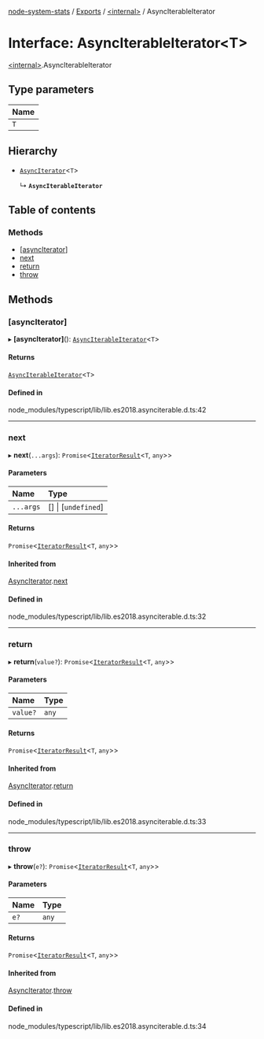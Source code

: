 [node-system-stats](../README.md) / [Exports](../modules.md) / [\<internal\>](../modules/internal_.md) / AsyncIterableIterator

# Interface: AsyncIterableIterator\<T\>

[\<internal\>](../modules/internal_.md).AsyncIterableIterator

## Type parameters

| Name |
| :------ |
| `T` |

## Hierarchy

- [`AsyncIterator`](internal_.AsyncIterator.md)\<`T`\>

  ↳ **`AsyncIterableIterator`**

## Table of contents

### Methods

- [[asyncIterator]](internal_.AsyncIterableIterator.md#[asynciterator])
- [next](internal_.AsyncIterableIterator.md#next)
- [return](internal_.AsyncIterableIterator.md#return)
- [throw](internal_.AsyncIterableIterator.md#throw)

## Methods

### [asyncIterator]

▸ **[asyncIterator]**(): [`AsyncIterableIterator`](internal_.AsyncIterableIterator.md)\<`T`\>

#### Returns

[`AsyncIterableIterator`](internal_.AsyncIterableIterator.md)\<`T`\>

#### Defined in

node_modules/typescript/lib/lib.es2018.asynciterable.d.ts:42

___

### next

▸ **next**(`...args`): `Promise`\<[`IteratorResult`](../modules/internal_.md#iteratorresult)\<`T`, `any`\>\>

#### Parameters

| Name | Type |
| :------ | :------ |
| `...args` | [] \| [`undefined`] |

#### Returns

`Promise`\<[`IteratorResult`](../modules/internal_.md#iteratorresult)\<`T`, `any`\>\>

#### Inherited from

[AsyncIterator](internal_.AsyncIterator.md).[next](internal_.AsyncIterator.md#next)

#### Defined in

node_modules/typescript/lib/lib.es2018.asynciterable.d.ts:32

___

### return

▸ **return**(`value?`): `Promise`\<[`IteratorResult`](../modules/internal_.md#iteratorresult)\<`T`, `any`\>\>

#### Parameters

| Name | Type |
| :------ | :------ |
| `value?` | `any` |

#### Returns

`Promise`\<[`IteratorResult`](../modules/internal_.md#iteratorresult)\<`T`, `any`\>\>

#### Inherited from

[AsyncIterator](internal_.AsyncIterator.md).[return](internal_.AsyncIterator.md#return)

#### Defined in

node_modules/typescript/lib/lib.es2018.asynciterable.d.ts:33

___

### throw

▸ **throw**(`e?`): `Promise`\<[`IteratorResult`](../modules/internal_.md#iteratorresult)\<`T`, `any`\>\>

#### Parameters

| Name | Type |
| :------ | :------ |
| `e?` | `any` |

#### Returns

`Promise`\<[`IteratorResult`](../modules/internal_.md#iteratorresult)\<`T`, `any`\>\>

#### Inherited from

[AsyncIterator](internal_.AsyncIterator.md).[throw](internal_.AsyncIterator.md#throw)

#### Defined in

node_modules/typescript/lib/lib.es2018.asynciterable.d.ts:34
